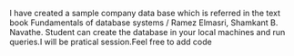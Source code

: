 I have created a sample company data base which is referred in the  text book Fundamentals of database systems / Ramez Elmasri, Shamkant B. Navathe.
Student can create the database in your local machines and run queries.I will be pratical session.Feel free to add code


